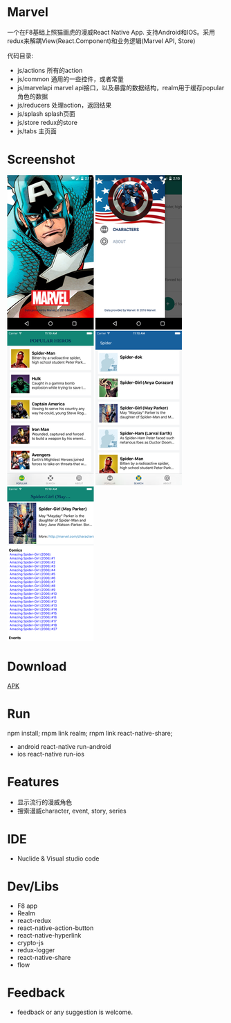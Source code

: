 # Marvel

一个在F8基础上照猫画虎的漫威React Native App. 支持Android和IOS。采用redux来解耦View(React.Component)和业务逻辑(Marvel API, Store)

代码目录:
  - js/actions 所有的action
  - js/common  通用的一些控件，或者常量
  - js/marvelapi marvel api接口，以及暴露的数据结构，realm用于缓存popular角色的数据
  - js/reducers 处理action，返回结果
  - js/splash splash页面
  - js/store  redux的store
  - js/tabs 主页面


# Screenshot
![alt tag](./screenshot/1.png)
![alt tag](./screenshot/2.png)
![alt tag](./screenshot/5.png)
![alt tag](./screenshot/6.png)
![alt tag](./screenshot/7.png)

# Download
[APK](./apk/app-release.apk)

# Run
  npm install; rnpm link realm; rnpm link react-native-share;
  - android
  react-native run-android
  - ios
  react-native run-ios

# Features
  - 显示流行的漫威角色
  - 搜索漫威character, event, story, series

# IDE
  - Nuclide & Visual studio code

# Dev/Libs
  - F8 app
  - Realm
  - react-redux
  - react-native-action-button
  - react-native-hyperlink
  - crypto-js 
  - redux-logger
  - react-native-share
  - flow
  
# Feedback 
- feedback or any suggestion is welcome.
